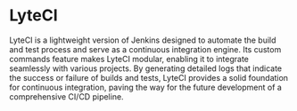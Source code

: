# LyteCI
LyteCI is a lightweight version of Jenkins designed to automate the build and test process and serve as a continuous integration engine. Its custom commands feature makes LyteCI modular, enabling it to integrate seamlessly with various projects. By generating detailed logs that indicate the success or failure of builds and tests, LyteCI provides a solid foundation for continuous integration, paving the way for the future development of a comprehensive CI/CD pipeline.

